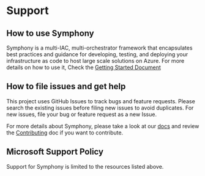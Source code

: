 # Support

## How to use Symphony

Symphony is a multi-IAC, multi-orchestrator framework that encapsulates best practices and guidance for developing, testing, and deploying your infrastructure as code to host large scale solutions on Azure. For more details on how to use it, Check the [Getting Started Document](./docs/GETTING_STARTED.md)

## How to file issues and get help

This project uses GitHub Issues to track bugs and feature requests. Please search the existing issues before filing new issues to avoid duplicates. For new issues, file your bug or feature request as a new Issue.

For more details about Symphony, please take a look at our [docs](./docs/) and review the [Contributing](./CONTRIBUTING.md) doc if you want to contribute.

## Microsoft Support Policy

Support for Symphony is limited to the resources listed above.
